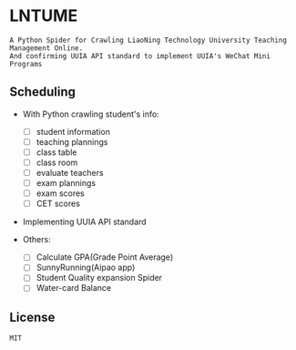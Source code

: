 # LNTUME
    A Python Spider for Crawling LiaoNing Technology University Teaching Management Online.
    And confirming UUIA API standard to implement UUIA's WeChat Mini Programs

## Scheduling
- With Python crawling student's info:
    - [ ] student information
    - [ ] teaching plannings
    - [ ] class table
    - [ ] class room
    - [ ] evaluate teachers
    - [ ] exam plannings
    - [ ] exam scores
    - [ ] CET scores
    
- Implementing UUIA API standard 

- Others:
    - [ ] Calculate GPA(Grade Point Average)
    - [ ] SunnyRunning(Aipao app)
    - [ ] Student Quality expansion Spider
    - [ ] Water-card Balance
    
## License
    MIT